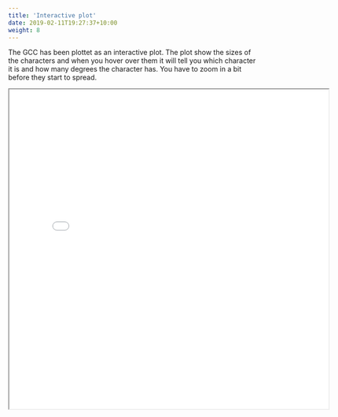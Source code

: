 ```yaml
---
title: 'Interactive plot'
date: 2019-02-11T19:27:37+10:00
weight: 8
---
```


The GCC has been plottet as an interactive plot. The plot show the sizes of the characters and when you hover over them it will tell you which character it is and how many degrees the character has. You have to zoom in a bit before they start to spread. 


<div align = 'center'>
<iframe src="/South_Park_Network.html" width=650px height=650></iframe>
</div>